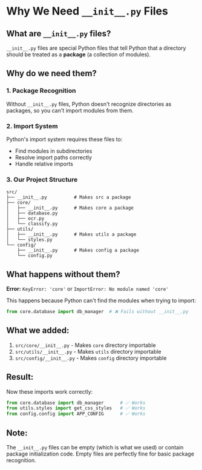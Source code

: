 # Why We Need `__init__.py` Files

## What are `__init__.py` files?

`__init__.py` files are special Python files that tell Python that a directory should be treated as a **package** (a collection of modules).

## Why do we need them?

### 1. **Package Recognition**
Without `__init__.py` files, Python doesn't recognize directories as packages, so you can't import modules from them.

### 2. **Import System**
Python's import system requires these files to:
- Find modules in subdirectories
- Resolve import paths correctly
- Handle relative imports

### 3. **Our Project Structure**
```
src/
├── __init__.py          # Makes src a package
├── core/
│   ├── __init__.py      # Makes core a package
│   ├── database.py
│   ├── ocr.py
│   └── classify.py
├── utils/
│   ├── __init__.py      # Makes utils a package
│   └── styles.py
└── config/
    ├── __init__.py      # Makes config a package
    └── config.py
```

## What happens without them?

**Error:** `KeyError: 'core'` or `ImportError: No module named 'core'`

This happens because Python can't find the modules when trying to import:
```python
from core.database import db_manager  # ❌ Fails without __init__.py
```

## What we added:

1. `src/core/__init__.py` - Makes `core` directory importable
2. `src/utils/__init__.py` - Makes `utils` directory importable  
3. `src/config/__init__.py` - Makes `config` directory importable

## Result:

Now these imports work correctly:
```python
from core.database import db_manager      # ✅ Works
from utils.styles import get_css_styles   # ✅ Works
from config.config import APP_CONFIG      # ✅ Works
```

## Note:
The `__init__.py` files can be empty (which is what we used) or contain package initialization code. Empty files are perfectly fine for basic package recognition. 
